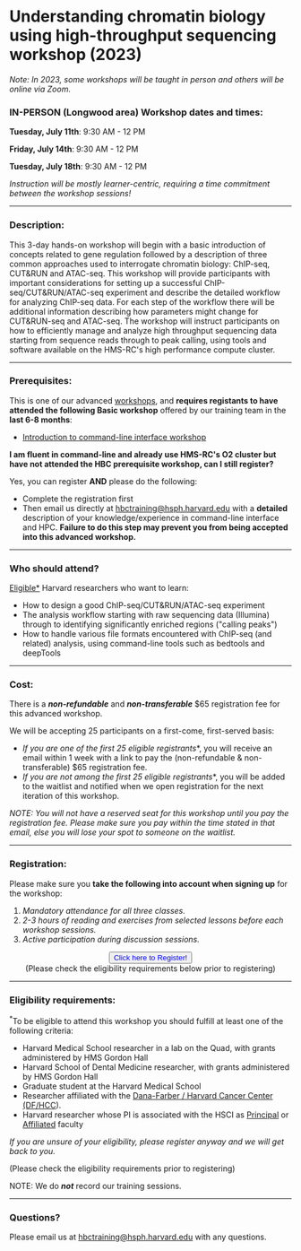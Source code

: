 # Understanding chromatin biology using high-throughput sequencing workshop (2023)

*Note: In 2023, some workshops will be taught in person and others will be online via Zoom.*


### **IN-PERSON (Longwood area) Workshop dates and times:**

**Tuesday, July 11th**: 9:30 AM - 12 PM

**Friday, July 14th**: 9:30 AM - 12 PM

**Tuesday, July 18th**: 9:30 AM - 12 PM


_Instruction will be mostly learner-centric, requiring a time commitment between the workshop sessions!_

---

### **Description:**

This 3-day hands-on workshop will begin with a basic introduction of concepts related to gene regulation followed by a description of three common approaches used to interrogate chromatin biology: ChIP-seq, CUT&RUN and ATAC-seq. This workshop will provide participants with important considerations for setting up a successful ChIP-seq/CUT&RUN/ATAC-seq experiment and describe the detailed workflow for analyzing ChIP-seq data. For each step of the workflow there will be additional information describing how parameters might change for CUT&RUN-seq and ATAC-seq.  The workshop will instruct participants on how to efficiently manage and analyze high throughput sequencing data starting from sequence reads through to peak calling, using tools and software available on the HMS-RC's high performance compute cluster.

---

### **Prerequisites:**

This is one of our advanced [workshops](https://hbctraining.github.io/main/training_spring2019.html#advanced-topics-analysis-of-high-throughput-sequencing-ngs-data), and **requires registants to have attended the following Basic workshop** offered by our training team in the **last 6-8 months**:  

- [Introduction to command-line interface workshop ](https://hbctraining.github.io/main/registrations/AllFunders_Intro_to_Shell)

**I am fluent in command-line and already use HMS-RC's O2 cluster but have not attended the HBC prerequisite workshop, can I still register?**

Yes, you can register **AND** please do the following:

- Complete the registration first
- Then email us directly at hbctraining@hsph.harvard.edu with a **detailed** description of your knowledge/experience in command-line interface and HPC. **Failure to do this step may prevent you from being accepted into this advanced workshop.**

---

### **Who should attend?**

[Eligible*](#eligibility-requirements) Harvard researchers who want to learn: 

- How to design a good ChIP-seq/CUT&RUN/ATAC-seq experiment
- The analysis workflow starting with raw sequencing data (Illumina) through to identifying significantly enriched regions ("calling peaks")
- How to handle various file formats encountered with ChIP-seq (and related) analysis, using command-line tools such as bedtools and deepTools

---

### **Cost:**

There is a ***non-refundable*** and ***non-transferable*** $65 registration fee for this advanced workshop.

We will be accepting 25 participants on a first-come, first-served basis:

- **If you are one of the first 25 eligible* registrants**, you will receive an email within 1 week with a link to pay the (non-refundable & non-transferable) $65 registration fee. 
- **If you are not among the first 25 eligible* registrants**, you will be added to the waitlist and notified when we open registration for the next iteration of this workshop.

*NOTE: You will not have a reserved seat for this workshop until you pay the registration fee. Please make sure you pay within the time stated in that email, else you will lose your spot to someone on the waitlist.*


---

### **Registration:**

Please make sure you **take the following into account when signing up** for the workshop:

1. _Mandatory attendance for all three classes._
2. _2-3 hours of reading and exercises from selected lessons before each workshop sessions._
3. _Active participation during discussion sessions._

<div style="text-align:center">
	 <a><button name="button" style = "color: blue" onclick="location.href='https://harvard.az1.qualtrics.com/jfe/form/SV_bHkovdDu7Tj3a0C'">Click here to Register!</button></a>
</div>

<div style="text-align:center">
	 (Please check the eligibility requirements below prior to registering)
</div>

 
---

### **Eligibility requirements:**

<sup>*</sup>To be eligible to attend this workshop you should fulfill at least one of the following criteria:

- Harvard Medical School researcher in a lab on the Quad, with grants administered by HMS Gordon Hall
- Harvard School of Dental Medicine researcher, with grants administered by HMS Gordon Hall
- Graduate student at the Harvard Medical School
- Researcher affiliated with the [Dana-Farber / Harvard Cancer Center (DF/HCC](https://www.dfhcc.harvard.edu)).
- Harvard researcher whose PI is associated with the HSCI as [Principal](https://hsci.harvard.edu/faculty) or [Affiliated](https://hsci.harvard.edu/affiliate-faculty) faculty

*If you are unsure of your eligibility, please register anyway and we will get back to you.*

(Please check the eligibility requirements prior to registering)

NOTE: We do ***not*** record our training sessions. 

---

### **Questions?**

Please email us at hbctraining@hsph.harvard.edu with any questions.
